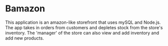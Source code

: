 # Bamazon
This application is an amazon-like storefront that uses mySQL and Node.js. The app takes in orders from customers and depletes stock from the store's inventory. The 'manager' of the store can also view and add inventory and add new products.
